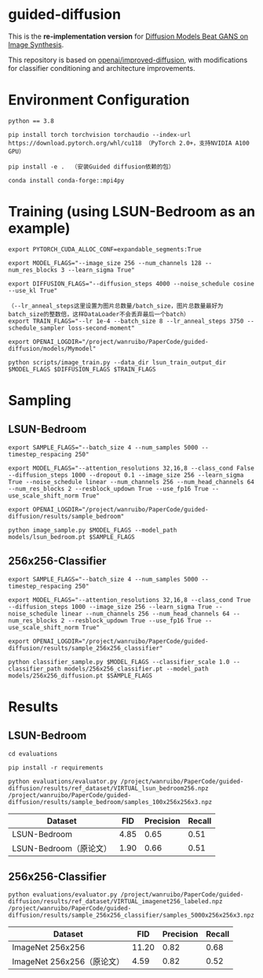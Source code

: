 # guided-diffusion

This is the **re-implementation version** for [Diffusion Models Beat GANS on Image Synthesis](http://arxiv.org/abs/2105.05233).

This repository is based on [openai/improved-diffusion](https://github.com/openai/improved-diffusion), with modifications for classifier conditioning and architecture improvements.

# Environment Configuration

```
python == 3.8

pip install torch torchvision torchaudio --index-url https://download.pytorch.org/whl/cu118 （PyTorch 2.0+，支持NVIDIA A100 GPU）

pip install -e .  （安装Guided diffusion依赖的包）

conda install conda-forge::mpi4py
```

# Training (using LSUN-Bedroom as an example)

```
export PYTORCH_CUDA_ALLOC_CONF=expandable_segments:True

export MODEL_FLAGS="--image_size 256 --num_channels 128 --num_res_blocks 3 --learn_sigma True"

export DIFFUSION_FLAGS="--diffusion_steps 4000 --noise_schedule cosine --use_kl True"

（--lr_anneal_steps这里设置为图片总数量/batch_size，图片总数量最好为batch_size的整数倍，这样DataLoader不会丢弃最后一个batch）
export TRAIN_FLAGS="--lr 1e-4 --batch_size 8 --lr_anneal_steps 3750 --schedule_sampler loss-second-moment"

export OPENAI_LOGDIR="/project/wanruibo/PaperCode/guided-diffusion/models/Mymodel"

python scripts/image_train.py --data_dir lsun_train_output_dir $MODEL_FLAGS $DIFFUSION_FLAGS $TRAIN_FLAGS
```

# Sampling

## LSUN-Bedroom

```
export SAMPLE_FLAGS="--batch_size 4 --num_samples 5000 --timestep_respacing 250"

export MODEL_FLAGS="--attention_resolutions 32,16,8 --class_cond False --diffusion_steps 1000 --dropout 0.1 --image_size 256 --learn_sigma True --noise_schedule linear --num_channels 256 --num_head_channels 64 --num_res_blocks 2 --resblock_updown True --use_fp16 True --use_scale_shift_norm True"

export OPENAI_LOGDIR="/project/wanruibo/PaperCode/guided-diffusion/results/sample_bedroom"

python image_sample.py $MODEL_FLAGS --model_path models/lsun_bedroom.pt $SAMPLE_FLAGS
```

## 256x256-Classifier

```
export SAMPLE_FLAGS="--batch_size 4 --num_samples 5000 --timestep_respacing 250"

export MODEL_FLAGS="--attention_resolutions 32,16,8 --class_cond True --diffusion_steps 1000 --image_size 256 --learn_sigma True --noise_schedule linear --num_channels 256 --num_head_channels 64 --num_res_blocks 2 --resblock_updown True --use_fp16 True --use_scale_shift_norm True"

export OPENAI_LOGDIR="/project/wanruibo/PaperCode/guided-diffusion/results/sample_256x256_classifier"

python classifier_sample.py $MODEL_FLAGS --classifier_scale 1.0 --classifier_path models/256x256_classifier.pt --model_path models/256x256_diffusion.pt $SAMPLE_FLAGS
```

# Results

## LSUN-Bedroom 

```
cd evaluations

pip install -r requirements

python evaluations/evaluator.py /project/wanruibo/PaperCode/guided-diffusion/results/ref_dataset/VIRTUAL_lsun_bedroom256.npz /project/wanruibo/PaperCode/guided-diffusion/results/sample_bedroom/samples_100x256x256x3.npz
```

| Dataset               | FID  | Precision | Recall |
|-----------------------|------|-----------|--------|
| LSUN-Bedroom          | 4.85 |    0.65   | 0.51   |
| LSUN-Bedroom（原论文） | 1.90 |    0.66   | 0.51   |

## 256x256-Classifier

```
python evaluations/evaluator.py /project/wanruibo/PaperCode/guided-diffusion/results/ref_dataset/VIRTUAL_imagenet256_labeled.npz /project/wanruibo/PaperCode/guided-diffusion/results/sample_256x256_classifier/samples_5000x256x256x3.npz
```

| Dataset                   | FID   | Precision | Recall |
|---------------------------|-------|-----------|--------|
| ImageNet 256x256          | 11.20 |    0.82   | 0.68   |
| ImageNet 256x256（原论文） | 4.59  |    0.82   | 0.52   |



